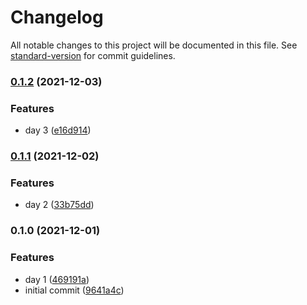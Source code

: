 # Changelog

All notable changes to this project will be documented in this file. See [standard-version](https://github.com/conventional-changelog/standard-version) for commit guidelines.

### [0.1.2](https://github.com/marcosgilf/advent-of-code/compare/0.1.1...0.1.2) (2021-12-03)


### Features

* day 3 ([e16d914](https://github.com/marcosgilf/advent-of-code/commit/e16d914766ff90ffcef24e5f827a46c3024eeb70))

### [0.1.1](https://github.com/marcosgilf/advent-of-code/compare/0.1.0...0.1.1) (2021-12-02)


### Features

* day 2 ([33b75dd](https://github.com/marcosgilf/advent-of-code/commit/33b75dd9f857f789a05a7b3fb5ad5bbf9d132007))

### 0.1.0 (2021-12-01)


### Features

* day 1 ([469191a](https://github.com/marcosgilf/advent-of-code/commit/469191a4323055f0cf31516ca37b7732d3dfb23e))
* initial commit ([9641a4c](https://github.com/marcosgilf/advent-of-code/commit/9641a4c26589878b6cc921f48753dadcccbdbf1a))

